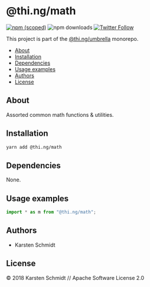 # @thi.ng/math

[![npm (scoped)](https://img.shields.io/npm/v/@thi.ng/math.svg)](https://www.npmjs.com/package/@thi.ng/math)
![npm downloads](https://img.shields.io/npm/dm/@thi.ng/math.svg)
[![Twitter Follow](https://img.shields.io/twitter/follow/thing_umbrella.svg?style=flat-square&label=twitter)](https://twitter.com/thing_umbrella)

This project is part of the
[@thi.ng/umbrella](https://github.com/thi-ng/umbrella/) monorepo.

<!-- TOC depthFrom:2 depthTo:3 -->

- [About](#about)
- [Installation](#installation)
- [Dependencies](#dependencies)
- [Usage examples](#usage-examples)
- [Authors](#authors)
- [License](#license)

<!-- /TOC -->

## About

Assorted common math functions & utilities.

## Installation

```bash
yarn add @thi.ng/math
```

## Dependencies

None.

## Usage examples

```ts
import * as m from "@thi.ng/math";
```

## Authors

- Karsten Schmidt

## License

&copy; 2018 Karsten Schmidt // Apache Software License 2.0
